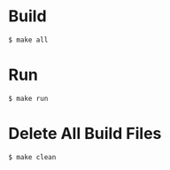 # Build
```shell script
$ make all
```

# Run
```shell script
$ make run
```

# Delete All Build Files
```shell script
$ make clean
```